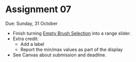 
# Assignment 07

Due: Sunday, 31 October

* Finish turning [Empty Brush Selection](https://observablehq.com/@d3/empty-brush-selection) into a range slider.
* Extra credit:
  * Add a label
  * Report the min/max values as part of the display
* See Canvas about submission and deadline.
